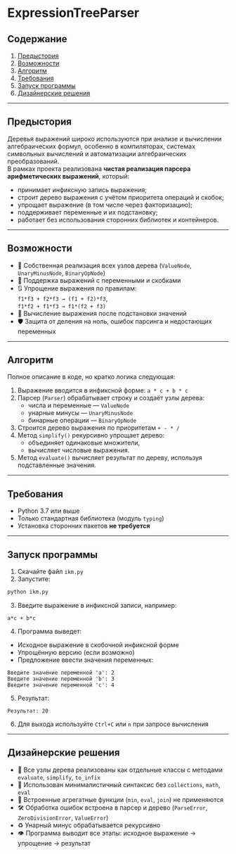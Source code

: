# ExpressionTreeParser

## Содержание

1. [Предыстория](#предыстория)  
2. [Возможности](#возможности)  
3. [Алгоритм](#алгоритм)  
4. [Требования](#требования)  
5. [Запуск программы](#запуск-программы)  
6. [Дизайнерские решения](#дизайнерские-решения)

---

## Предыстория

Деревья выражений широко используются при анализе и вычислении алгебраических формул, особенно в компиляторах, системах символьных вычислений и автоматизации алгебраических преобразований.  
В рамках проекта реализована **чистая реализация парсера арифметических выражений**, который:

- принимает инфиксную запись выражения;
- строит дерево выражения с учётом приоритета операций и скобок;
- упрощает выражение (в том числе через факторизацию);
- поддерживает переменные и их подстановку;
- работает без использования сторонних библиотек и контейнеров.

---

## Возможности

- 🧩 Собственная реализация всех узлов дерева (`ValueNode`, `UnaryMinusNode`, `BinaryOpNode`)  
- 🧠 Поддержка выражений с переменными и скобками  
- 🔃 Упрощение выражения по правилам:  
  `f1*f3 + f2*f3 → (f1 + f2)*f3`,  
  `f1*f2 + f1*f3 → f1*(f2 + f3)`
- 🧮 Вычисление выражения после подстановки значений  
- 🛡️ Защита от деления на ноль, ошибок парсинга и недостающих переменных

---

## Алгоритм

Полное описание в коде, но кратко логика следующая:

1. Выражение вводится в инфиксной форме: `a * c + b * c`
2. Парсер (`Parser`) обрабатывает строку и создаёт узлы дерева:
   - числа и переменные — `ValueNode`
   - унарные минусы — `UnaryMinusNode`
   - бинарные операции — `BinaryOpNode`
3. Строится дерево выражения по приоритетам `+ - * /`
4. Метод `simplify()` рекурсивно упрощает дерево:
   - объединяет одинаковые множители,
   - вычисляет числовые выражения.
5. Метод `evaluate()` вычисляет результат по дереву, используя подставленные значения.

---

## Требования

- Python 3.7 или выше  
- Только стандартная библиотека (модуль `typing`)  
- Установка сторонних пакетов **не требуется**

---

## Запуск программы

1. Скачайте файл `ikm.py`  
2. Запустите:

```bash
python ikm.py
```

3. Введите выражение в инфиксной записи, например:
```
a*c + b*c
```

4. Программа выведет:
- Исходное выражение в скобочной инфиксной форме  
- Упрощённую версию (если возможно)  
- Предложение ввести значения переменных:
```
Введите значение переменной 'a': 2  
Введите значение переменной 'b': 3  
Введите значение переменной 'c': 4
```

5. Результат:
```
Результат: 20
```

6. Для выхода используйте `Ctrl+C` или `n` при запросе вычисления

---

## Дизайнерские решения

- 🌳 Все узлы дерева реализованы как отдельные классы с методами `evaluate`, `simplify`, `to_infix`
- 🧼 Использован минималистичный синтаксис без `collections`, `math`, `eval`
- 🚫 Встроенные агрегатные функции (`min`, `eval`, `join`) не применяются
- 🛠 Обработка ошибок встроена в парсер и дерево (`ParseError`, `ZeroDivisionError`, `ValueError`)
- ♻️ Унарный минус обрабатывается рекурсивно
- 👁 Программа выводит все этапы: исходное выражение → упрощение → результат
